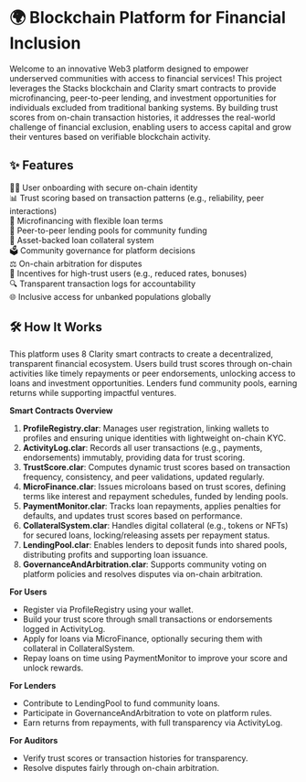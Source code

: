 # 🌍 Blockchain Platform for Financial Inclusion

Welcome to an innovative Web3 platform designed to empower underserved communities with access to financial services! This project leverages the Stacks blockchain and Clarity smart contracts to provide microfinancing, peer-to-peer lending, and investment opportunities for individuals excluded from traditional banking systems. By building trust scores from on-chain transaction histories, it addresses the real-world challenge of financial exclusion, enabling users to access capital and grow their ventures based on verifiable blockchain activity.

## ✨ Features

🧑‍💼 User onboarding with secure on-chain identity  
📊 Trust scoring based on transaction patterns (e.g., reliability, peer interactions)  
💸 Microfinancing with flexible loan terms  
🤲 Peer-to-peer lending pools for community funding  
🔐 Asset-backed loan collateral system  
🗳️ Community governance for platform decisions  
⚖️ On-chain arbitration for disputes  
🎁 Incentives for high-trust users (e.g., reduced rates, bonuses)  
🔍 Transparent transaction logs for accountability  
🌐 Inclusive access for unbanked populations globally

## 🛠 How It Works

This platform uses 8 Clarity smart contracts to create a decentralized, transparent financial ecosystem. Users build trust scores through on-chain activities like timely repayments or peer endorsements, unlocking access to loans and investment opportunities. Lenders fund community pools, earning returns while supporting impactful ventures.

**Smart Contracts Overview**  
1. **ProfileRegistry.clar**: Manages user registration, linking wallets to profiles and ensuring unique identities with lightweight on-chain KYC.  
2. **ActivityLog.clar**: Records all user transactions (e.g., payments, endorsements) immutably, providing data for trust scoring.  
3. **TrustScore.clar**: Computes dynamic trust scores based on transaction frequency, consistency, and peer validations, updated regularly.  
4. **MicroFinance.clar**: Issues microloans based on trust scores, defining terms like interest and repayment schedules, funded by lending pools.  
5. **PaymentMonitor.clar**: Tracks loan repayments, applies penalties for defaults, and updates trust scores based on performance.  
6. **CollateralSystem.clar**: Handles digital collateral (e.g., tokens or NFTs) for secured loans, locking/releasing assets per repayment status.  
7. **LendingPool.clar**: Enables lenders to deposit funds into shared pools, distributing profits and supporting loan issuance.  
8. **GovernanceAndArbitration.clar**: Supports community voting on platform policies and resolves disputes via on-chain arbitration.

**For Users**  
- Register via ProfileRegistry using your wallet.  
- Build your trust score through small transactions or endorsements logged in ActivityLog.  
- Apply for loans via MicroFinance, optionally securing them with collateral in CollateralSystem.  
- Repay loans on time using PaymentMonitor to improve your score and unlock rewards.  

**For Lenders**  
- Contribute to LendingPool to fund community loans.  
- Participate in GovernanceAndArbitration to vote on platform rules.  
- Earn returns from repayments, with full transparency via ActivityLog.  

**For Auditors**  
- Verify trust scores or transaction histories for transparency.  
- Resolve disputes fairly through on-chain arbitration.  
